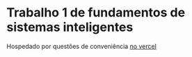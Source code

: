 # Trabalho 1 de fundamentos de sistemas inteligentes

Hospedado por questões de conveniência [no vercel](https://fsi-trab1.vercel.app/)